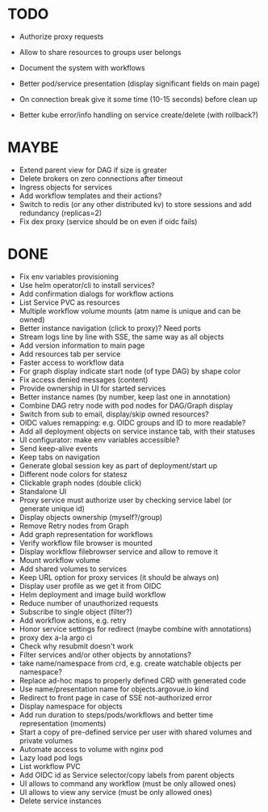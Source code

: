 # TODO

* Authorize proxy requests
* Allow to share resources to groups user belongs

* Document the system with workflows
* Better pod/service presentation (display significant fields on main page)

* On connection break give it some time (10-15 seconds) before clean up
* Better kube error/info handling on service create/delete (with rollback?)

# MAYBE

* Extend parent view for DAG if size is greater
* Delete brokers on zero connections after timeout
* Ingress objects for services
* Add workflow templates and their actions?
* Switch to redis (or any other distributed kv) to store sessions and add redundancy (replicas=2)
* Fix dex proxy (service should be on even if oidc fails)

# DONE

* Fix env variables provisioning
* Use helm operator/cli to install services?
* Add confirmation dialogs for workflow actions
* List Service PVC as resources
* Multiple workflow volume mounts (atm name is unique and can be owned)
* Better instance navigation (click to proxy)? Need ports
* Stream logs line by line with SSE, the same way as all objects
* Add version information to main page
* Add resources tab per service
* Faster access to workflow data
* For graph display indicate start node (of type DAG) by shape color
* Fix access denied messages (content)
* Provide ownership in UI for started services
* Better instance names (by number, keep last one in annotation)
* Combine DAG retry node with pod nodes for DAG/Graph display
* Switch from sub to email, display/skip owned resources?
* OIDC values remapping: e.g. OIDC groups and ID to more readable?
* Add all deployment objects on service instance tab, with their statuses
* UI configurator: make env variables accessible?
* Send keep-alive events
* Keep tabs on navigation
* Generate global session key as part of deployment/start up
* Different node colors for statesz
* Clickable graph nodes (double click)
* Standalone UI
* Proxy service must authorize user by checking service label (or generate unique id)
* Display objects ownership (myself?/group)
* Remove Retry nodes from Graph
* Add graph representation for workflows
* Verify workflow file browser is mounted
* Display workflow filebrowser service and allow to remove it
* Mount workflow volume
* Add shared volumes to services
* Keep URL option for proxy services (it should be always on)
* Display user profile as we get it from OIDC
* Helm deployment and image build workflow
* Reduce number of unauthorized requests
* Subscribe to single object (filter?)
* Add workflow actions, e.g. retry
* Honor service settings for redirect (maybe combine with annotations)
* proxy dex a-la argo ci
* Check why resubmit doesn't work
* Filter services and/or other objects by annotations?
* take name/namespace from crd, e.g. create watchable objects per namespace?
* Replace ad-hoc maps to properly defined CRD with generated code
* Use name/presentation name for objects.argovue.io kind
* Redirect to front page in case of SSE not-authorized error
* Display namespace for objects
* Add run duration to steps/pods/workflows and better time representation (moments)
* Start a copy of pre-defined service per user with shared volumes and private volumes
* Automate access to volume with nginx pod
* Lazy load pod logs
* List workflow PVC
* Add OIDC id as Service selector/copy labels from parent objects
* UI allows to command any workflow (must be only allowed ones)
* UI allows to view any service (must be only allowed ones)
* Delete service instances
